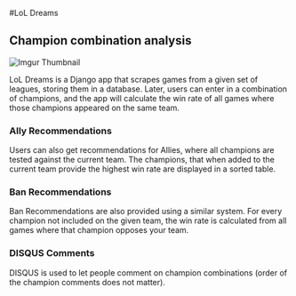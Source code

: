 #LoL Dreams
## Champion combination analysis

![Imgur Thumbnail](http://i.imgur.com/3ibGMVU.png)

LoL Dreams is a Django app that scrapes games from a given set of leagues, storing them in a database. Later, users can enter in a combination of champions, and the app will calculate the win rate of all games where those champions appeared on the same team.

### Ally Recommendations
Users can also get recommendations for Allies, where all champions are tested against the current team. The champions, that when added to the current team provide the highest win rate are displayed in a sorted table.

### Ban Recommendations
Ban Recommendations are also provided using a similar system. For every champion not included on the given team, the win rate is calculated from all games where that champion opposes your team.

### DISQUS Comments
DISQUS is used to let people comment on champion combinations (order of the champion comments does not matter).